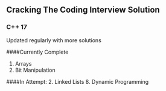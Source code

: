 ## Cracking The Coding Interview Solution
### C++ 17
Updated regularly with more solutions

####Currently Complete 
1. Arrays
5. Bit Manipulation

####In Attempt:
2. Linked Lists
8. Dynamic Programming
